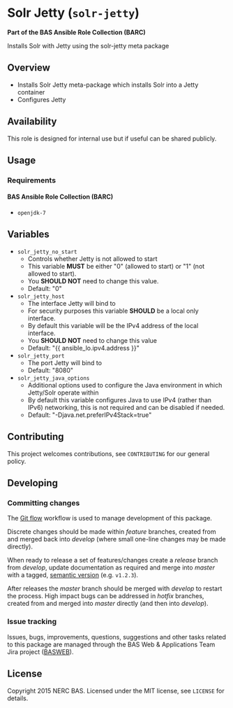 # Solr Jetty (`solr-jetty`)

**Part of the BAS Ansible Role Collection (BARC)**

Installs Solr with Jetty using the solr-jetty meta package

## Overview

* Installs Solr Jetty meta-package which installs Solr into a Jetty container
* Configures Jetty

## Availability

This role is designed for internal use but if useful can be shared publicly.

## Usage

### Requirements

#### BAS Ansible Role Collection (BARC)

* `openjdk-7`

## Variables

* `solr_jetty_no_start`
    * Controls whether Jetty is not allowed to start
    * This variable **MUST** be either "0" (allowed to start) or "1" (not allowed to start).
    * You **SHOULD NOT** need to change this value.
    * Default: "0"
* `solr_jetty_host`
    * The interface Jetty will bind to
    * For security purposes this variable **SHOULD** be a local only interface.
    * By default this variable will be the IPv4 address of the local interface.
    * You **SHOULD NOT** need to change this value
    * Default: "{{ ansible_lo.ipv4.address }}"
* `solr_jetty_port`
    * The port Jetty will bind to
    * Default: "8080"
* `solr_jetty_java_options`
    * Additional options used to configure the Java environment in which Jetty/Solr operate within
    * By default this variable configures Java to use IPv4 (rather than IPv6) networking, this is not required and can be disabled if needed.
    * Default: "-Djava.net.preferIPv4Stack=true"

## Contributing

This project welcomes contributions, see `CONTRIBUTING` for our general policy.

## Developing

### Committing changes

The [Git flow](https://www.atlassian.com/git/tutorials/comparing-workflows/gitflow-workflow/) workflow is used to manage development of this package.

Discrete changes should be made within *feature* branches, created from and merged back into *develop* (where small one-line changes may be made directly).

When ready to release a set of features/changes create a *release* branch from *develop*, update documentation as required and merge into *master* with a tagged, [semantic version](http://semver.org/) (e.g. `v1.2.3`).

After releases the *master* branch should be merged with *develop* to restart the process. High impact bugs can be addressed in *hotfix* branches, created from and merged into *master* directly (and then into *develop*).

### Issue tracking

Issues, bugs, improvements, questions, suggestions and other tasks related to this package are managed through the BAS Web & Applications Team Jira project ([BASWEB](https://jira.ceh.ac.uk/browse/BASWEB)).

## License

Copyright 2015 NERC BAS. Licensed under the MIT license, see `LICENSE` for details.